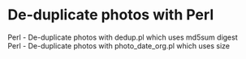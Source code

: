 De-duplicate photos with Perl
========

Perl - De-duplicate photos with dedup.pl which uses md5sum digest
<br>
Perl - De-duplicate photos with photo_date_org.pl which uses size
